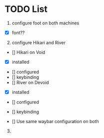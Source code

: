 # TODO List

1. configure foot on both machines
  - [x] font??
2. configure Hikari and River
  - [] Hikari on Void
  - [x] installed
  - [] configured
  - [] keybinding
  - [] River on Devoid
  - [x] installed
  - [] configured
  - [] keybinding
   
  - [] Use same waybar configuration on both

3. 